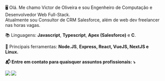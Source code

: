 <p align="left"> 
 🖥️ Olá. Me chamo Victor de Oliveira e sou Engenheiro de Computação e Desenvolvedor Web Full-Stack.<br>
  Atualmente sou Consultor de CRM Salesforce, além de web dev freelancer nas horas vagas.
</p>

<p align="left">
📚 Linguagens: <strong>Javascript</strong>, <strong>Typescript</strong>, <strong>Apex (Salesforce)</strong> e <strong>C</strong>.
</p>

<p align="left">
 🧰 Principais ferramentas: <strong>Node.JS</strong>, <strong>Express<strong>, <strong>React</strong>, <strong>VueJS</strong>, <strong>NextJS</strong> e <strong>Linux</strong>.
</p>

<p align="left">
 📬 Entre em contato para quaisquer assuntos profissionais: ⤵️
</p>

<p align="left">
  <a href="#" alt="Gmail">
  <img src="https://img.shields.io/badge/-Gmail-FF0000?style=flat-square&labelColor=FF0000&logo=gmail&logoColor=white&link=oliveirawn[at]gmail.com" /></a>

  <a href="#" alt="Linkedin">
  <img src="https://img.shields.io/badge/-Linkedin-0e76a8?style=flat-square&logo=Linkedin&logoColor=white&link=https://www.linkedin.com/in/oliveira-vh/" /></a>
</p>  



